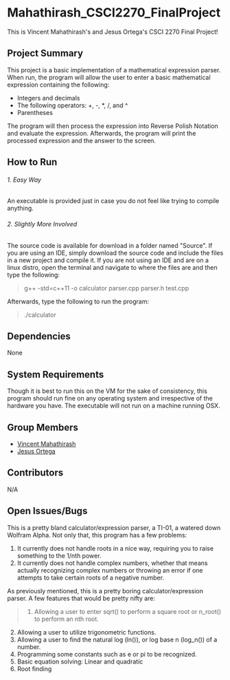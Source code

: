 # Mahathirash_CSCI2270_FinalProject
This is Vincent Mahathirash's and Jesus Ortega's CSCI 2270 Final Project!

## <b>Project Summary</b>
This project is a basic implementation of a mathematical expression parser. When run, the program will allow the user to enter a basic mathematical expression containing the following:
- Integers and decimals
- The following operators: +, -, *, /, and ^
- Parentheses

The program will then process the expression into Reverse Polish Notation and evaluate the expression. Afterwards, the program will print the processed expression and the answer to the screen.

## <b>How to Run</b>

###### 1. Easy Way
An executable is provided just in case you do not feel like trying to compile anything.
###### 2. Slightly More Involved
The source code is available for download in a folder named "Source". If you are using an IDE, simply download the source code and include the files in a new project and compile it. If you are not using an IDE and are on a linux distro, open the terminal and navigate to where the files are and then type the following:
> g++ -std=c++11 -o calculator parser.cpp parser.h test.cpp

Afterwards, type the following to run the program:
> ./calculator

## <b>Dependencies</b>
None

## <b>System Requirements</b>
Though it is best to run this on the VM for the sake of consistency, this program should run fine on any operating system and irrespective of the hardware you have. The executable will not run on a machine running OSX.

## <b>Group Members</b>
- [Vincent Mahathirash](https://github.com/SirUsername)
- [Jesus Ortega](https://github.com/jesus-ortega)

## <b>Contributors</b>
N/A

## <b>Open Issues/Bugs</b>
This is a pretty bland calculator/expression parser, a TI-01, a watered down Wolfram Alpha. Not only that, this program has a few problems:
> 
1. It currently does not handle roots in a nice way, requiring you to raise something to the 1/nth power.
2. It currently does not handle complex numbers, whether that means actually recognizing complex numbers or throwing an error if one attempts to take certain roots of a negative number.

As previously mentioned, this is a pretty boring calculator/expression parser. A few features that would be pretty nifty are:
> 1. Allowing a user to enter sqrt() to perform a square root or n_root() to perform an nth root.
2. Allowing a user to utilize trigonometric functions.
3. Allowing a user to find the natural log (ln()), or log base n (log_n()) of a number.
4. Programming some constants such as e or pi to be recognized.
5. Basic equation solving: Linear and quadratic
6. Root finding
